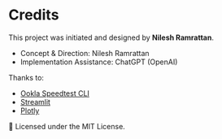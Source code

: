 # Credits

This project was initiated and designed by **Nilesh Ramrattan**.

- Concept & Direction: Nilesh Ramrattan  
- Implementation Assistance: ChatGPT (OpenAI)  

Thanks to:
- [Ookla Speedtest CLI](https://www.speedtest.net/apps/cli)  
- [Streamlit](https://streamlit.io/)  
- [Plotly](https://plotly.com/python/)  

📜 Licensed under the MIT License.
